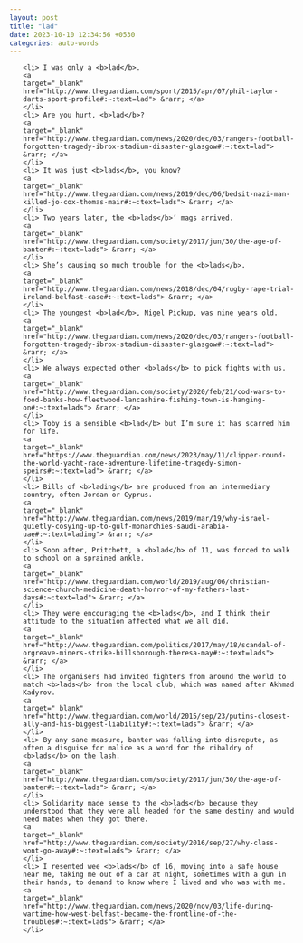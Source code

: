 ```yaml
---
layout: post
title: "lad"
date: 2023-10-10 12:34:56 +0530
categories: auto-words
---
```

<ol>

    <li> I was only a <b>lad</b>.
    <a 
    target="_blank" 
    href="http://www.theguardian.com/sport/2015/apr/07/phil-taylor-darts-sport-profile#:~:text=lad"> &rarr; </a>
    </li>
    <li> Are you hurt, <b>lad</b>?
    <a 
    target="_blank" 
    href="http://www.theguardian.com/news/2020/dec/03/rangers-football-forgotten-tragedy-ibrox-stadium-disaster-glasgow#:~:text=lad"> &rarr; </a>
    </li>
    <li> It was just <b>lads</b>, you know?
    <a 
    target="_blank" 
    href="http://www.theguardian.com/news/2019/dec/06/bedsit-nazi-man-killed-jo-cox-thomas-mair#:~:text=lads"> &rarr; </a>
    </li>
    <li> Two years later, the <b>lads</b>’ mags arrived.
    <a 
    target="_blank" 
    href="http://www.theguardian.com/society/2017/jun/30/the-age-of-banter#:~:text=lads"> &rarr; </a>
    </li>
    <li> She’s causing so much trouble for the <b>lads</b>.
    <a 
    target="_blank" 
    href="http://www.theguardian.com/news/2018/dec/04/rugby-rape-trial-ireland-belfast-case#:~:text=lads"> &rarr; </a>
    </li>
    <li> The youngest <b>lad</b>, Nigel Pickup, was nine years old.
    <a 
    target="_blank" 
    href="http://www.theguardian.com/news/2020/dec/03/rangers-football-forgotten-tragedy-ibrox-stadium-disaster-glasgow#:~:text=lad"> &rarr; </a>
    </li>
    <li> We always expected other <b>lads</b> to pick fights with us.
    <a 
    target="_blank" 
    href="http://www.theguardian.com/society/2020/feb/21/cod-wars-to-food-banks-how-fleetwood-lancashire-fishing-town-is-hanging-on#:~:text=lads"> &rarr; </a>
    </li>
    <li> Toby is a sensible <b>lad</b> but I’m sure it has scarred him for life.
    <a 
    target="_blank" 
    href="https://www.theguardian.com/news/2023/may/11/clipper-round-the-world-yacht-race-adventure-lifetime-tragedy-simon-speirs#:~:text=lad"> &rarr; </a>
    </li>
    <li> Bills of <b>lading</b> are produced from an intermediary country, often Jordan or Cyprus.
    <a 
    target="_blank" 
    href="http://www.theguardian.com/news/2019/mar/19/why-israel-quietly-cosying-up-to-gulf-monarchies-saudi-arabia-uae#:~:text=lading"> &rarr; </a>
    </li>
    <li> Soon after, Pritchett, a <b>lad</b> of 11, was forced to walk to school on a sprained ankle.
    <a 
    target="_blank" 
    href="http://www.theguardian.com/world/2019/aug/06/christian-science-church-medicine-death-horror-of-my-fathers-last-days#:~:text=lad"> &rarr; </a>
    </li>
    <li> They were encouraging the <b>lads</b>, and I think their attitude to the situation affected what we all did.
    <a 
    target="_blank" 
    href="http://www.theguardian.com/politics/2017/may/18/scandal-of-orgreave-miners-strike-hillsborough-theresa-may#:~:text=lads"> &rarr; </a>
    </li>
    <li> The organisers had invited fighters from around the world to match <b>lads</b> from the local club, which was named after Akhmad Kadyrov.
    <a 
    target="_blank" 
    href="http://www.theguardian.com/world/2015/sep/23/putins-closest-ally-and-his-biggest-liability#:~:text=lads"> &rarr; </a>
    </li>
    <li> By any sane measure, banter was falling into disrepute, as often a disguise for malice as a word for the ribaldry of <b>lads</b> on the lash.
    <a 
    target="_blank" 
    href="http://www.theguardian.com/society/2017/jun/30/the-age-of-banter#:~:text=lads"> &rarr; </a>
    </li>
    <li> Solidarity made sense to the <b>lads</b> because they understood that they were all headed for the same destiny and would need mates when they got there.
    <a 
    target="_blank" 
    href="http://www.theguardian.com/society/2016/sep/27/why-class-wont-go-away#:~:text=lads"> &rarr; </a>
    </li>
    <li> I resented wee <b>lads</b> of 16, moving into a safe house near me, taking me out of a car at night, sometimes with a gun in their hands, to demand to know where I lived and who was with me.
    <a 
    target="_blank" 
    href="http://www.theguardian.com/news/2020/nov/03/life-during-wartime-how-west-belfast-became-the-frontline-of-the-troubles#:~:text=lads"> &rarr; </a>
    </li>